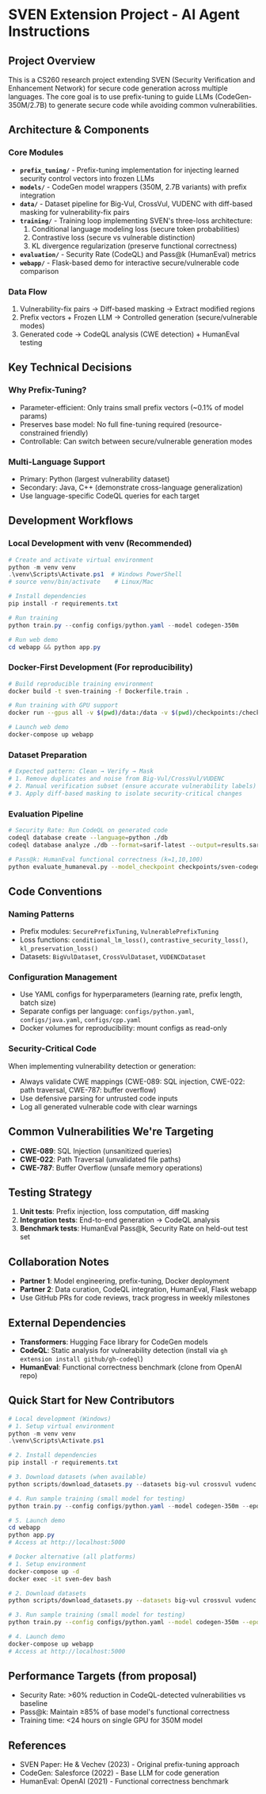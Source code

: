 # SVEN Extension Project - AI Agent Instructions

## Project Overview
This is a CS260 research project extending SVEN (Security Verification and Enhancement Network) for secure code generation across multiple languages. The core goal is to use prefix-tuning to guide LLMs (CodeGen-350M/2.7B) to generate secure code while avoiding common vulnerabilities.

## Architecture & Components

### Core Modules
- **`prefix_tuning/`** - Prefix-tuning implementation for injecting learned security control vectors into frozen LLMs
- **`models/`** - CodeGen model wrappers (350M, 2.7B variants) with prefix integration
- **`data/`** - Dataset pipeline for Big-Vul, CrossVul, VUDENC with diff-based masking for vulnerability-fix pairs
- **`training/`** - Training loop implementing SVEN's three-loss architecture:
  1. Conditional language modeling loss (secure token probabilities)
  2. Contrastive loss (secure vs vulnerable distinction)
  3. KL divergence regularization (preserve functional correctness)
- **`evaluation/`** - Security Rate (CodeQL) and Pass@k (HumanEval) metrics
- **`webapp/`** - Flask-based demo for interactive secure/vulnerable code comparison

### Data Flow
1. Vulnerability-fix pairs → Diff-based masking → Extract modified regions
2. Prefix vectors + Frozen LLM → Controlled generation (secure/vulnerable modes)
3. Generated code → CodeQL analysis (CWE detection) + HumanEval testing

## Key Technical Decisions

### Why Prefix-Tuning?
- Parameter-efficient: Only trains small prefix vectors (~0.1% of model params)
- Preserves base model: No full fine-tuning required (resource-constrained friendly)
- Controllable: Can switch between secure/vulnerable generation modes

### Multi-Language Support
- Primary: Python (largest vulnerability dataset)
- Secondary: Java, C++ (demonstrate cross-language generalization)
- Use language-specific CodeQL queries for each target

## Development Workflows

### Local Development with venv (Recommended)
```powershell
# Create and activate virtual environment
python -m venv venv
.\venv\Scripts\Activate.ps1  # Windows PowerShell
# source venv/bin/activate    # Linux/Mac

# Install dependencies
pip install -r requirements.txt

# Run training
python train.py --config configs/python.yaml --model codegen-350m

# Run web demo
cd webapp && python app.py
```

### Docker-First Development (For reproducibility)
```bash
# Build reproducible training environment
docker build -t sven-training -f Dockerfile.train .

# Run training with GPU support
docker run --gpus all -v $(pwd)/data:/data -v $(pwd)/checkpoints:/checkpoints sven-training

# Launch web demo
docker-compose up webapp
```

### Dataset Preparation
```python
# Expected pattern: Clean → Verify → Mask
# 1. Remove duplicates and noise from Big-Vul/CrossVul/VUDENC
# 2. Manual verification subset (ensure accurate vulnerability labels)
# 3. Apply diff-based masking to isolate security-critical changes
```

### Evaluation Pipeline
```bash
# Security Rate: Run CodeQL on generated code
codeql database create --language=python ./db
codeql database analyze ./db --format=sarif-latest --output=results.sarif

# Pass@k: HumanEval functional correctness (k=1,10,100)
python evaluate_humaneval.py --model_checkpoint checkpoints/sven-codegen-350m
```

## Code Conventions

### Naming Patterns
- Prefix modules: `SecurePrefixTuning`, `VulnerablePrefixTuning`
- Loss functions: `conditional_lm_loss()`, `contrastive_security_loss()`, `kl_preservation_loss()`
- Datasets: `BigVulDataset`, `CrossVulDataset`, `VUDENCDataset`

### Configuration Management
- Use YAML configs for hyperparameters (learning rate, prefix length, batch size)
- Separate configs per language: `configs/python.yaml`, `configs/java.yaml`, `configs/cpp.yaml`
- Docker volumes for reproducibility: mount configs as read-only

### Security-Critical Code
When implementing vulnerability detection or generation:
- Always validate CWE mappings (CWE-089: SQL injection, CWE-022: path traversal, CWE-787: buffer overflow)
- Use defensive parsing for untrusted code inputs
- Log all generated vulnerable code with clear warnings

## Common Vulnerabilities We're Targeting
- **CWE-089**: SQL Injection (unsanitized queries)
- **CWE-022**: Path Traversal (unvalidated file paths)
- **CWE-787**: Buffer Overflow (unsafe memory operations)

## Testing Strategy
1. **Unit tests**: Prefix injection, loss computation, diff masking
2. **Integration tests**: End-to-end generation → CodeQL analysis
3. **Benchmark tests**: HumanEval Pass@k, Security Rate on held-out test set

## Collaboration Notes
- **Partner 1**: Model engineering, prefix-tuning, Docker deployment
- **Partner 2**: Data curation, CodeQL integration, HumanEval, Flask webapp
- Use GitHub PRs for code reviews, track progress in weekly milestones

## External Dependencies
- **Transformers**: Hugging Face library for CodeGen models
- **CodeQL**: Static analysis for vulnerability detection (install via `gh extension install github/gh-codeql`)
- **HumanEval**: Functional correctness benchmark (clone from OpenAI repo)

## Quick Start for New Contributors
```powershell
# Local development (Windows)
# 1. Setup virtual environment
python -m venv venv
.\venv\Scripts\Activate.ps1

# 2. Install dependencies
pip install -r requirements.txt

# 3. Download datasets (when available)
python scripts/download_datasets.py --datasets big-vul crossvul vudenc

# 4. Run sample training (small model for testing)
python train.py --config configs/python.yaml --model codegen-350m --epochs 5

# 5. Launch demo
cd webapp
python app.py
# Access at http://localhost:5000
```

```bash
# Docker alternative (all platforms)
# 1. Setup environment
docker-compose up -d
docker exec -it sven-dev bash

# 2. Download datasets
python scripts/download_datasets.py --datasets big-vul crossvul vudenc

# 3. Run sample training (small model for testing)
python train.py --config configs/python.yaml --model codegen-350m --epochs 5

# 4. Launch demo
docker-compose up webapp
# Access at http://localhost:5000
```

## Performance Targets (from proposal)
- Security Rate: >60% reduction in CodeQL-detected vulnerabilities vs baseline
- Pass@k: Maintain ≥85% of base model's functional correctness
- Training time: <24 hours on single GPU for 350M model

## References
- SVEN Paper: He & Vechev (2023) - Original prefix-tuning approach
- CodeGen: Salesforce (2022) - Base LLM for code generation
- HumanEval: OpenAI (2021) - Functional correctness benchmark
